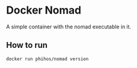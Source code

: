 # Docker Nomad
A simple container with the nomad executable in it.

## How to run

```
docker run phihos/nomad version
```

